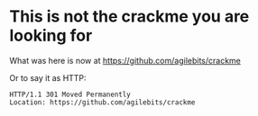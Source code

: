 # This is not the crackme you are looking for

What was here is now at https://github.com/agilebits/crackme

Or to say it as HTTP:
```
HTTP/1.1 301 Moved Permanently
Location: https://github.com/agilebits/crackme 
```